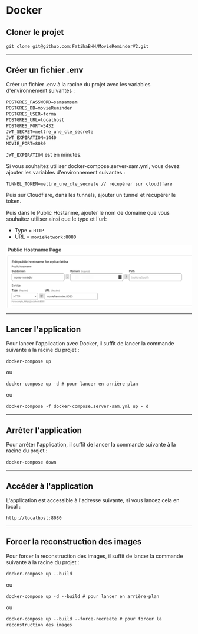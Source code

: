 # Docker
## Cloner le projet

```shell
git clone git@github.com:FatihaBHM/MovieReminderV2.git
```

---

## Créer un fichier .env

Créer un fichier .env à la racine du projet avec les variables d'environnement suivantes :
```
POSTGRES_PASSWORD=samsamsam
POSTGRES_DB=movieReminder
POSTGRES_USER=forma
POSTGRES_URL=localhost
POSTGRES_PORT=5432
JWT_SECRET=mettre_une_cle_secrete
JWT_EXPIRATION=1440
MOVIE_PORT=8080
```

`JWT_EXPIRATION` est en minutes.

Si vous souhaitez utiliser docker-compose.server-sam.yml, vous devez ajouter les variables d'environnement suivantes :
```
TUNNEL_TOKEN=mettre_une_cle_secrete // récupérer sur cloudlfare
```

Puis sur Cloudflare, dans les tunnels, ajouter un tunnel et récupérer le token.

Puis dans le Public Hostanme, ajouter le nom de domaine que vous souhaitez utiliser ainsi que le type et l'url: 
- Type = `HTTP`
- URL = `movieNetwork:8080`

![img.png](img.png)

---

## Lancer l'application

Pour lancer l'application avec Docker, il suffit de lancer la commande suivante à la racine du projet :
```shell
docker-compose up
```
ou
```shell
docker-compose up -d # pour lancer en arrière-plan
```

ou

```shell
docker-compose -f docker-compose.server-sam.yml up - d
```

---

## Arrêter l'application

Pour arrêter l'application, il suffit de lancer la commande suivante à la racine du projet :
```shell
docker-compose down
```

---

## Accéder à l'application

L'application est accessible à l'adresse suivante, si vous lancez cela en local :
```
http://localhost:8080
```

---

## Forcer la reconstruction des images

Pour forcer la reconstruction des images, il suffit de lancer la commande suivante à la racine du projet :
```shell
docker-compose up --build
```
ou
```shell
docker-compose up -d --build # pour lancer en arrière-plan
```
ou
```shell
docker-compose up --build --force-recreate # pour forcer la reconstruction des images
```


